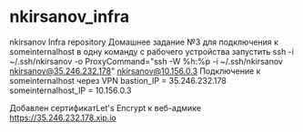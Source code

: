 # nkirsanov_infra
nkirsanov Infra repository
Домашнее задание №3
для  подключения к someinternalhost в одну
команду с рабочего устройства запустить
ssh -i ~/.ssh/nkirsanov -o ProxyCommand="ssh -W %h:%p -i ~/.ssh/nkirsanov nkirsanov@35.246.232.178" nkirsanov@10.156.0.3
Подключение к someinternalhost через VPN
bastion_IP = 35.246.232.178
someinternalhost_IP = 10.156.0.3

Добавлен сертификатLet's Encrypt  к веб-адмике https://35.246.232.178.xip.io


